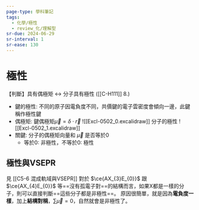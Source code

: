 ```yaml
---
page-type: 學科筆記
tags:
  - 化學/極性
  - review_化/理解型
sr-due: 2024-06-29
sr-interval: 1
sr-ease: 130
---
```

# 極性
【判斷】具有偶極矩 <-> 分子具有極性 ([[C-H111]] 8.)
- 鍵的極性: 不同的原子因電負度不同，共價鍵的電子雲密度會傾向一邊，此鍵稱作極性鍵
- 偶極矩: 鍵偶極矩$\vec \mu = \delta \cdot \vec r$ 
![[Excl-0502_0.excalidraw]]
分子的極性
![[Excl-0502_1.excalidraw]]
- 關鍵: 分子的偶極矩向量和 $\vec \mu$ 是否等於0
	- 等於0: 非極性，不等於0: 極性
## 極性與VSEPR
見 [[C5-6 混成軌域與VSEPR]]
對於 $\ce{AX_{3}E_{0}}$ 跟 $\ce{AX_{4}E_{0}}$ 等==沒有孤電子對==的結構而言，如果X都是一樣的分子，則可以直接判斷==這些分子都是非極性==。
原因很簡單，就是因為**電負度一樣**，加上**結構對稱**，$\sum \vec{\mu} =0$，自然就會是非極性了。